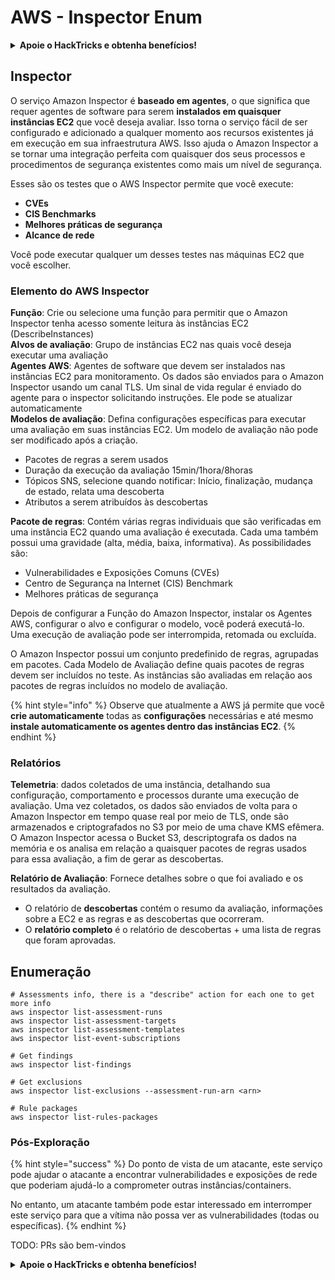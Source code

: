 # AWS - Inspector Enum

<details>

<summary><strong>Apoie o HackTricks e obtenha benefícios!</strong></summary>

* Se você quiser ver sua **empresa anunciada no HackTricks** ou se quiser acessar a **versão mais recente do PEASS ou baixar o HackTricks em PDF**, verifique os [**PLANOS DE ASSINATURA**](https://github.com/sponsors/carlospolop)!
* Obtenha o [**swag oficial do PEASS & HackTricks**](https://peass.creator-spring.com)
* Descubra [**A Família PEASS**](https://opensea.io/collection/the-peass-family), nossa coleção exclusiva de [**NFTs**](https://opensea.io/collection/the-peass-family)
* **Junte-se ao** 💬 [**grupo Discord**](https://discord.gg/hRep4RUj7f) ou ao [**grupo telegram**](https://t.me/peass) ou **siga-me** no **Twitter** 🐦 [**@carlospolopm**](https://twitter.com/carlospolopm)**.**
* **Compartilhe suas técnicas de hacking enviando PRs para os repositórios do** [**HackTricks**](https://github.com/carlospolop/hacktricks) e [**HackTricks Cloud**](https://github.com/carlospolop/hacktricks-cloud) no github.

</details>

## Inspector

O serviço Amazon Inspector é **baseado em agentes**, o que significa que requer agentes de software para serem **instalados em quaisquer instâncias EC2** que você deseja avaliar. Isso torna o serviço fácil de ser configurado e adicionado a qualquer momento aos recursos existentes já em execução em sua infraestrutura AWS. Isso ajuda o Amazon Inspector a se tornar uma integração perfeita com quaisquer dos seus processos e procedimentos de segurança existentes como mais um nível de segurança.

Esses são os testes que o AWS Inspector permite que você execute:

* **CVEs**
* **CIS Benchmarks**
* **Melhores práticas de segurança**
* **Alcance de rede**

Você pode executar qualquer um desses testes nas máquinas EC2 que você escolher.

### Elemento do AWS Inspector

**Função**: Crie ou selecione uma função para permitir que o Amazon Inspector tenha acesso somente leitura às instâncias EC2 (DescribeInstances)\
**Alvos de avaliação**: Grupo de instâncias EC2 nas quais você deseja executar uma avaliação\
**Agentes AWS**: Agentes de software que devem ser instalados nas instâncias EC2 para monitoramento. Os dados são enviados para o Amazon Inspector usando um canal TLS. Um sinal de vida regular é enviado do agente para o inspector solicitando instruções. Ele pode se atualizar automaticamente\
**Modelos de avaliação**: Defina configurações específicas para executar uma avaliação em suas instâncias EC2. Um modelo de avaliação não pode ser modificado após a criação.

* Pacotes de regras a serem usados
* Duração da execução da avaliação 15min/1hora/8horas
* Tópicos SNS, selecione quando notificar: Início, finalização, mudança de estado, relata uma descoberta
* Atributos a serem atribuídos às descobertas

**Pacote de regras**: Contém várias regras individuais que são verificadas em uma instância EC2 quando uma avaliação é executada. Cada uma também possui uma gravidade (alta, média, baixa, informativa). As possibilidades são:

* Vulnerabilidades e Exposições Comuns (CVEs)
* Centro de Segurança na Internet (CIS) Benchmark
* Melhores práticas de segurança

Depois de configurar a Função do Amazon Inspector, instalar os Agentes AWS, configurar o alvo e configurar o modelo, você poderá executá-lo. Uma execução de avaliação pode ser interrompida, retomada ou excluída.

O Amazon Inspector possui um conjunto predefinido de regras, agrupadas em pacotes. Cada Modelo de Avaliação define quais pacotes de regras devem ser incluídos no teste. As instâncias são avaliadas em relação aos pacotes de regras incluídos no modelo de avaliação.

{% hint style="info" %}
Observe que atualmente a AWS já permite que você **crie automaticamente** todas as **configurações** necessárias e até mesmo **instale automaticamente os agentes dentro das instâncias EC2**.
{% endhint %}

### **Relatórios**

**Telemetria**: dados coletados de uma instância, detalhando sua configuração, comportamento e processos durante uma execução de avaliação. Uma vez coletados, os dados são enviados de volta para o Amazon Inspector em tempo quase real por meio de TLS, onde são armazenados e criptografados no S3 por meio de uma chave KMS efêmera. O Amazon Inspector acessa o Bucket S3, descriptografa os dados na memória e os analisa em relação a quaisquer pacotes de regras usados para essa avaliação, a fim de gerar as descobertas.

**Relatório de Avaliação**: Fornece detalhes sobre o que foi avaliado e os resultados da avaliação.

* O relatório de **descobertas** contém o resumo da avaliação, informações sobre a EC2 e as regras e as descobertas que ocorreram.
* O **relatório completo** é o relatório de descobertas + uma lista de regras que foram aprovadas.

## Enumeração
```
# Assessments info, there is a "describe" action for each one to get more info
aws inspector list-assessment-runs
aws inspector list-assessment-targets
aws inspector list-assessment-templates
aws inspector list-event-subscriptions

# Get findings
aws inspector list-findings

# Get exclusions
aws inspector list-exclusions --assessment-run-arn <arn>

# Rule packages
aws inspector list-rules-packages
```
### Pós-Exploração

{% hint style="success" %}
Do ponto de vista de um atacante, este serviço pode ajudar o atacante a encontrar vulnerabilidades e exposições de rede que poderiam ajudá-lo a comprometer outras instâncias/containers.

No entanto, um atacante também pode estar interessado em interromper este serviço para que a vítima não possa ver as vulnerabilidades (todas ou específicas).
{% endhint %}

TODO: PRs são bem-vindos

<details>

<summary><strong>Apoie o HackTricks e obtenha benefícios!</strong></summary>

* Se você quiser ver sua **empresa anunciada no HackTricks** ou se quiser acesso à **última versão do PEASS ou baixar o HackTricks em PDF**, verifique os [**PLANOS DE ASSINATURA**](https://github.com/sponsors/carlospolop)!
* Obtenha o [**swag oficial do PEASS & HackTricks**](https://peass.creator-spring.com)
* Descubra [**A Família PEASS**](https://opensea.io/collection/the-peass-family), nossa coleção exclusiva de [**NFTs**](https://opensea.io/collection/the-peass-family)
* **Junte-se ao** 💬 [**grupo do Discord**](https://discord.gg/hRep4RUj7f) ou ao [**grupo do telegram**](https://t.me/peass) ou **siga-me** no **Twitter** 🐦 [**@carlospolopm**](https://twitter.com/carlospolopm)**.**
* **Compartilhe seus truques de hacking enviando PRs para os repositórios do** [**HackTricks**](https://github.com/carlospolop/hacktricks) e [**HackTricks Cloud**](https://github.com/carlospolop/hacktricks-cloud) github.

</details>
